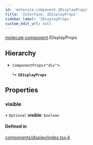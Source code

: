 ```yaml
---
id: 'molecule.component.IDisplayProps'
title: 'Interface: IDisplayProps'
sidebar_label: 'IDisplayProps'
custom_edit_url: null
---
```


[molecule](../namespaces/molecule).[component](../namespaces/molecule.component).IDisplayProps

## Hierarchy

-   `ComponentProps`<`"div"`\>

    ↳ **`IDisplayProps`**

## Properties

### visible

• `Optional` **visible**: `boolean`

#### Defined in

[components/display/index.tsx:4](https://github.com/DTStack/molecule/blob/927b7d39/src/components/display/index.tsx#L4)
